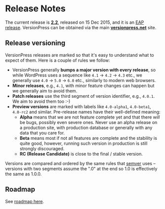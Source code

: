 # Release Notes

The current release is **[2.2](./release-notes/2.2)**, released on 15 Dec 2015, and it is an [EAP release](getting-started/about-eap). VersionPress can be obtained via the main **[versionpress.net](http://versionpress.net/)** site.


## Release versioning

VersionPress releases are marked so that it's easy to understand what to expect of them. Here is a couple of rules we follow:

 - VersionPress generally **bumps a major version with every release**, so while WordPress uses a sequence like `4.1` → `4.2` → `4.3` etc., we generally use `4.0` → `5.0` → `6.0` etc., similarly to modern web browsers.
 - **Minor releases**, e.g., `4.1`, with minor feature changes can happen but we generally aim to avoid them.
 - **Patch releases** use the third segment of version identifier, e.g., `4.0.1`. We aim to avoid them too :-)
 - **Preview versions** are marked with labels like `4.0-alpha1`, `4.0-beta1`, `4.0-rc2` and similar. Pre-release names have their well-defined meaning:
     - **Alpha** means that we are not feature complete yet and that there *will* be bugs, possibly even severe ones. Never use an alpha release on a production site, with production database or generally with any data that you care for.
     - **Beta** means most if not all features are complete and the stability is quite good, however, running such version in production is still strongly discouraged.
     - **RC (Release Candidate)** is close to the final / stable version.

Versions are compared and ordered by the same rules that [semver](http://semver.org/) uses – versions with two segments assume the ".0" at the end so 1.0 is effectively the same as 1.0.0.

## Roadmap

See [roadmap here](./release-notes/roadmap).
